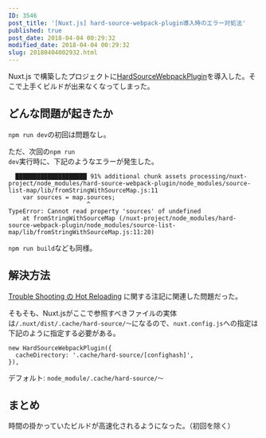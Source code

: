 ```yaml
---
ID: 3546
post_title: '[Nuxt.js] hard-source-webpack-plugin導入時のエラー対処法'
published: true
post_date: 2018-04-04 00:29:32
modified_date: 2018-04-04 00:29:32
slug: 20180404002932.html
---
```

Nuxt.js で構築したプロジェクトに<a href="https://github.com/mzgoddard/hard-source-webpack-plugin">HardSourceWebpackPlugin</a>を導入した。そこで上手くビルドが出来なくなってしまった。

<h2>どんな問題が起きたか</h2>

<code>npm run dev</code>の初回は問題なし。

ただ、次回の<code>npm run dev</code>実行時に、下記のようなエラーが発生した。

<pre><code>  ████████████████████ 91% additional chunk assets processing/nuxt-project/node_modules/hard-source-webpack-plugin/node_modules/source-list-map/lib/fromStringWithSourceMap.js:11
    var sources = map.sources;
                      ^
TypeError: Cannot read property 'sources' of undefined
    at fromStringWithSourceMap (/nuxt-project/node_modules/hard-source-webpack-plugin/node_modules/source-list-map/lib/fromStringWithSourceMap.js:11:20)
</code></pre>

<code>npm run build</code>なども同様。

<h2>解決方法</h2>

<a href="https://github.com/mzgoddard/hard-source-webpack-plugin#hot-reloading-is-not-working">Trouble Shooting の Hot Reloading</a> に関する注記に関連した問題だった。

そもそも、Nuxt.jsがここで参照すべきファイルの実体は<code>/.nuxt/dist/.cache/hard-source/〜</code>になるので、<code>nuxt.config.js</code>への指定は下記のように指定する必要がある。

<pre><code class="language-js">new HardSourceWebpackPlugin({
  cacheDirectory: '.cache/hard-source/[confighash]',
}),
</code></pre>

デフォルト: <code>node_module/.cache/hard-source/〜</code>

<h2>まとめ</h2>

時間の掛かっていたビルドが高速化されるようになった。（初回を除く）